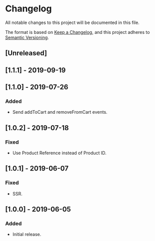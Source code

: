 # Changelog
All notable changes to this project will be documented in this file.

The format is based on [Keep a Changelog](https://keepachangelog.com/en/1.0.0/),
and this project adheres to [Semantic Versioning](https://semver.org/spec/v2.0.0.html).

## [Unreleased]

## [1.1.1] - 2019-09-19

## [1.1.0] - 2019-07-26
### Added

- Send addToCart and removeFromCart events.

## [1.0.2] - 2019-07-18

### Fixed

- Use Product Reference instead of Product ID.

## [1.0.1] - 2019-06-07

### Fixed

- SSR.

## [1.0.0] - 2019-06-05

### Added

- Initial release.
